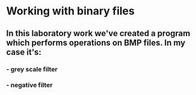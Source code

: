 # Working with binary files
## In this laboratory work we've created a program which performs operations on BMP files. In my case it's:
### - grey scale filter
### - negative filter
